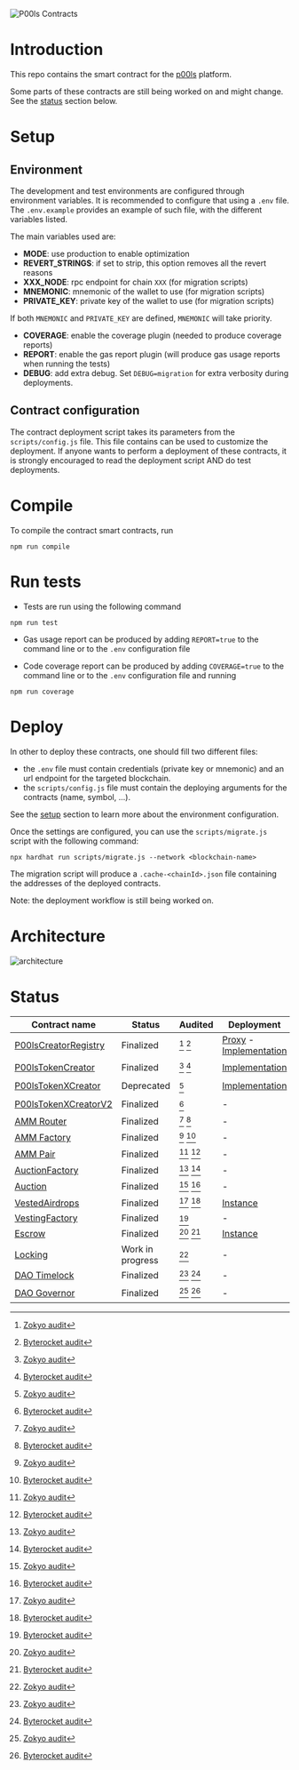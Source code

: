 ![P00ls Contracts](imgs/preview.jpg)

# Introduction

This repo contains the smart contract for the [p00ls](https://www.p00ls.io/) platform.

Some parts of these contracts are still being worked on and might change. See the [status](#Status) section below.

# Setup

## Environment

The development and test environments are configured through environment variables. It is recommended to configure that using a `.env` file. The `.env.example` provides an example of such file, with the different variables listed.

The main variables used are:

- **MODE**: use production to enable optimization
- **REVERT_STRINGS**: if set to strip, this option removes all the revert reasons
- **XXX_NODE**: rpc endpoint for chain `XXX` (for migration scripts)
- **MNEMONIC**: mnemonic of the wallet to use (for migration scripts)
- **PRIVATE_KEY**: private key of the wallet to use (for migration scripts)

If both `MNEMONIC` and `PRIVATE_KEY` are defined, `MNEMONIC` will take priority.

- **COVERAGE**: enable the coverage plugin (needed to produce coverage reports)
- **REPORT**: enable the gas report plugin (will produce gas usage reports when running the tests)
- **DEBUG**: add extra debug. Set `DEBUG=migration` for extra verbosity during deployments.

## Contract configuration

The contract deployment script takes its parameters from the `scripts/config.js` file. This file contains can be used to customize the deployment. If anyone wants to perform a deployment of these contracts, it is strongly encouraged to read the deployment script AND do test deployments.

# Compile

To compile the contract smart contracts, run

```
npm run compile
```

# Run tests

- Tests are run using the following command

```
npm run test
```

- Gas usage report can be produced by adding `REPORT=true` to the command line or to the `.env` configuration file

- Code coverage report can be produced by adding `COVERAGE=true` to the command line or to the `.env` configuration file and running

```
npm run coverage
```

# Deploy

In other to deploy these contracts, one should fill two different files:

- the `.env` file must contain credentials (private key or mnemonic) and an url endpoint for the targeted blockchain.
- the `scripts/config.js` file must contain the deploying arguments for the contracts (name, symbol, ...).

See the [setup](#Setup) section to learn more about the environment configuration.

Once the settings are configured, you can use the `scripts/migrate.js` script with the following command:

```
npx hardhat run scripts/migrate.js --network <blockchain-name>
```

The migration script will produce a `.cache-<chainId>.json` file containing the addresses of the deployed contracts.

Note: the deployment workflow is still being worked on.

# Architecture

![architecture](imgs/architecture.jpg)

# Status

| Contract name                                                     | Status           | Audited   | Deployment | Upgradeable        |
|-------------------------------------------------------------------|------------------|-----------|------------|--------------------|
| [P00lsCreatorRegistry](contracts/tokens/P00lsCreatorRegistry.sol) | Finalized        | [^1] [^2] | [Proxy](https://etherscan.io/address/0x7335db10622eecdeffadaee7f2454e37aedf7002) - [Implementation](https://etherscan.io/address/0xa5dd6c67a479c87cf8274cda565dafb285ced406) | :heavy_check_mark: |
| [P00lsTokenCreator](contracts/tokens/P00lsTokenCreator.sol)       | Finalized        | [^1] [^2] | [Implementation](https://etherscan.io/address/0x88C3E2AC77fCd790FfC2CBb0F10f20776851e2E2) | :heavy_check_mark: |
| [P00lsTokenXCreator](contracts/tokens/P00lsTokenXCreator.sol)     | Deprecated       | [^1]      | [Implementation](https://etherscan.io/address/0xB1C32d552aFf1498D2B5544cc2a5734A796ECe97) | :heavy_check_mark: |
| [P00lsTokenXCreatorV2](contracts/tokens/P00lsTokenXCreatorV2.sol) | Finalized        |      [^2] | -          | :heavy_check_mark: |
| [AMM Router](contracts/finance/amm/UniswapV2Router02.sol)         | Finalized        | [^1] [^2] | -          | :x:                |
| [AMM Factory](contracts/finance/amm/UniswapV2Factory.sol)         | Finalized        | [^1] [^2] | -          | :x:                |
| [AMM Pair](contracts/finance/amm/UniswapV2Pair.sol)               | Finalized        | [^1] [^2] | -          | :x:                |
| [AuctionFactory](contracts/finance/auction/AuctionFactory.sol)    | Finalized        | [^1] [^2] | -          | :x:                |
| [Auction](contracts/finance/auction/Auction.sol)                  | Finalized        | [^1] [^2] | -          | :x:                |
| [VestedAirdrops](contracts/finance/vesting/VestedAirdrops.sol)    | Finalized        | [^1] [^2] | [Instance](https://etherscan.io/address/0x9fD7B5BE060bD5961fB645B6A5F93c1C05f55AFa) | :x:                |
| [VestingFactory](contracts/finance/vesting/VestingFactory.sol)    | Finalized        |      [^2] | -          | :x: |
| [Escrow](contracts/finance/staking/Escrow.sol)                    | Finalized        | [^1] [^2] | [Instance](https://etherscan.io/address/0x86bb69b6fB0395ECd1ACDABf292968Ac3754F7fb) | :x:                |
| [Locking](contracts/finance/locking/Locking.sol)                  | Work in progress | [^1]      | -          | :x:                |
| [DAO Timelock](contracts/dao/P00lsTimelock.sol)                   | Finalized        | [^1] [^2] | -          | :x:                |
| [DAO Governor](contracts/dao/P00lsDAO.sol)                        | Finalized        | [^1] [^2] | -          | :heavy_check_mark: |

[^1]: [Zokyo audit](audit/20220214_ZokyoAudit.pdf)
[^2]: [Byterocket audit](audit/20220816_ByterocketAudit.pdf)